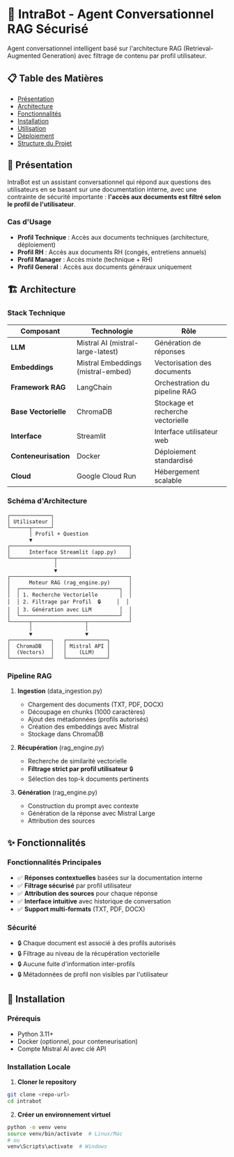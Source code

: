 # 🤖 IntraBot - Agent Conversationnel RAG Sécurisé

Agent conversationnel intelligent basé sur l'architecture RAG (Retrieval-Augmented Generation) avec filtrage de contenu par profil utilisateur.

## 📋 Table des Matières

- [Présentation](#présentation)
- [Architecture](#architecture)
- [Fonctionnalités](#fonctionnalités)
- [Installation](#installation)
- [Utilisation](#utilisation)
- [Déploiement](#déploiement)
- [Structure du Projet](#structure-du-projet)

## 🎯 Présentation

IntraBot est un assistant conversationnel qui répond aux questions des utilisateurs en se basant sur une documentation interne, avec une contrainte de sécurité importante : **l'accès aux documents est filtré selon le profil de l'utilisateur**.

### Cas d'Usage

- **Profil Technique** : Accès aux documents techniques (architecture, déploiement)
- **Profil RH** : Accès aux documents RH (congés, entretiens annuels)
- **Profil Manager** : Accès mixte (technique + RH)
- **Profil General** : Accès aux documents généraux uniquement

## 🏗️ Architecture

### Stack Technique

| Composant | Technologie | Rôle |
|-----------|-------------|------|
| **LLM** | Mistral AI (mistral-large-latest) | Génération de réponses |
| **Embeddings** | Mistral Embeddings (mistral-embed) | Vectorisation des documents |
| **Framework RAG** | LangChain | Orchestration du pipeline RAG |
| **Base Vectorielle** | ChromaDB | Stockage et recherche vectorielle |
| **Interface** | Streamlit | Interface utilisateur web |
| **Conteneurisation** | Docker | Déploiement standardisé |
| **Cloud** | Google Cloud Run | Hébergement scalable |

### Schéma d'Architecture

```
┌─────────────┐
│ Utilisateur │
└──────┬──────┘
       │ Profil + Question
       ▼
┌──────────────────────────────────────┐
│      Interface Streamlit (app.py)    │
└──────────────┬───────────────────────┘
               │
               ▼
┌──────────────────────────────────────┐
│      Moteur RAG (rag_engine.py)      │
│  ┌────────────────────────────────┐  │
│  │ 1. Recherche Vectorielle       │  │
│  │ 2. Filtrage par Profil  🔒     │  │
│  │ 3. Génération avec LLM         │  │
│  └────────────────────────────────┘  │
└──────┬─────────────────┬─────────────┘
       │                 │
       ▼                 ▼
┌─────────────┐   ┌─────────────┐
│  ChromaDB   │   │ Mistral API │
│  (Vectors)  │   │    (LLM)    │
└─────────────┘   └─────────────┘
```

### Pipeline RAG

1. **Ingestion** (data_ingestion.py)
   - Chargement des documents (TXT, PDF, DOCX)
   - Découpage en chunks (1000 caractères)
   - Ajout des métadonnées (profils autorisés)
   - Création des embeddings avec Mistral
   - Stockage dans ChromaDB

2. **Récupération** (rag_engine.py)
   - Recherche de similarité vectorielle
   - **Filtrage strict par profil utilisateur** 🔒
   - Sélection des top-k documents pertinents

3. **Génération** (rag_engine.py)
   - Construction du prompt avec contexte
   - Génération de la réponse avec Mistral Large
   - Attribution des sources

## ✨ Fonctionnalités

### Fonctionnalités Principales

- ✅ **Réponses contextuelles** basées sur la documentation interne
- ✅ **Filtrage sécurisé** par profil utilisateur
- ✅ **Attribution des sources** pour chaque réponse
- ✅ **Interface intuitive** avec historique de conversation
- ✅ **Support multi-formats** (TXT, PDF, DOCX)

### Sécurité

- 🔒 Chaque document est associé à des profils autorisés
- 🔒 Filtrage au niveau de la récupération vectorielle
- 🔒 Aucune fuite d'information inter-profils
- 🔒 Métadonnées de profil non visibles par l'utilisateur

## 🚀 Installation

### Prérequis

- Python 3.11+
- Docker (optionnel, pour conteneurisation)
- Compte Mistral AI avec clé API

### Installation Locale

1. **Cloner le repository**
```bash
git clone <repo-url>
cd intrabot
```

2. **Créer un environnement virtuel**
```bash
python -m venv venv
source venv/bin/activate  # Linux/Mac
# ou
venv\Scripts\activate  # Windows